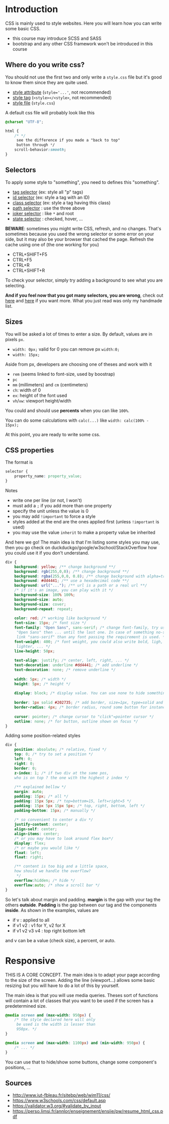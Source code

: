 # Introduction

CSS is mainly used to style websites. Here
you will learn how you can write some
basic CSS.

* this course may introduce SCSS and SASS
* bootstrap and any other CSS framework won't
be introduced in this course

<div class="sr"></div>

## Where do you write css?

You should not use the first two and only
write a ``style.css`` file but it's good to know
them since they are quite used.

* [style attribute](how/attribute.md) (`style='...'`, not recommended)
* [style tag](how/tag.md) (`<style></<style>`, not recommended)
* [style file](how/file.md) (`style.css`)

A default css file will probably look like this

```css
@charset "UTF-8";

html {
    /* */
     see the difference if you made a "back to top"
     button through */
    scroll-behavior:smooth;
}
```

<div class="sl"></div>

## Selectors

To apply some style to "something", you need
to defines this "something".

* [tag selector](selector/tag.md) (ex: style all "p" tags)
* [id selector](selector/id.md) (ex: style a tag with an ID)
* [class selector](selector/class.md) (ex: style a tag having this class)
* [path selector](selector/path.md) : use the three above
* [joker selector](selector/joker.md) : like ``*`` and root
* [state selector](selector/state.md) : checked, hover, ...

**BEWARE**: sometimes you might write CSS, refresh, and no changes. That's
sometimes because you used the wrong selector or some error on your side,
but it may also be your browser that cached the page. Refresh
the cache using one of (the one working for you)

* CTRL+SHIFT+F5
* CTRL+F5
* CTRL+R
* CTRL+SHIFT+R

To check your selector, simply try adding a background to see what you are selecting.

**And if you feel now that you got many selectors, you are wrong**,
check out [here](https://www.w3schools.com/cssref/css_selectors.asp)
and [here](https://developer.mozilla.org/en-US/docs/Web/CSS/CSS_Selectors)
if you want more. What you just read was only my handmade list.

<div class="sr"></div>

## Sizes

You will be asked a lot of times to enter a size.
By default, values are in pixels ``px``. 

* ``width: 0px;`` valid for 0 you can remove px `width:0;`
* ``width: 15px;``

Aside from px, developers are choosing one of theses and
work with it

* ``rem`` (seems linked to font-size, used by boostrap)
* ``pc``
* ``mm`` (millimeters) and `cm` (centimeters)
* ``ch``: width of 0
* ``ex``: height of the font used
* ``vh``/`vw`: viewport height/width

You could and should use **percents** when you
can like ``100%``.

You can do some calculations with ``calc(...)``
like ``width: calc(100% - 15px);``

At this point, you are ready to write some css.

<div class="sl"></div>

## CSS properties

The format is 

```css
selector {
    property_name: property_value;
}
```

Notes

* write one per line (or not, I won't)
* must add a ``;`` if you add more than one property
* specify the unit unless the value is 0
* you may add ``!important`` to force a style
* styles added at the end are the ones applied first (unless ``!important``
  is used)
* you may use the value ``inherit`` to make a property
value be inherited

And here we go! The main idea is that I'm listing some
styles you may use, then you go check on 
duckduckgo/google/w3school/StackOverflow
how you could use it if you don't understand.

```css
div {
    background: yellow; /** change background **/
    background: rgb(255,0,0); /** change background **/
    background: rgba(255,0,0, 0.8); /** change background with alpha=transparency **/
    background: #dd4441; /** use a hexadecimal code **/
    background: url("..."); /** url is a path or a real url **/
    /* if it's an image, you can play with it */
    background-size: 100% 100%;
    background-size: auto;
    background-size: cover;
    background-repeat: repeat;
    
    color: red; /* working like background */
    font-size: 15px; /* font size */
    font-family: "Open Sans", sans-serif; /* change font-family, try using
     "Open Sans" then ... until the last one. In case of something no-specific
     link "sans-serif" than any font passing the requirement is used. */
    font-weight: 400; /* font weight, you could also write bold, ligh,
     lighter, ... */
    line-height: 50px;
    
    text-align: justify; /* center, left, right, ... */
    text-decoration: underline #dd4441; /* add underline */
    text-decoration: none; /* remove underline */
    
    width: 5px; /* width */
    height: 5px; /* height */
    
    display: block; /* display value. You can use none to hide something */
    
    border: 1px solid #202735; /* add border, size=1px, type=solid and black */
    border-radius: 4px; /* border radius, round some button for instance */
    
    cursor: pointer; /* change cursor to "click"=pointer cursor */
    outline: none; /* for button, outline shown on focus */
}
```

Adding some position-related styles

```css
div {
    position: absolute; /* relative, fixed */
    top: 0; /* try to set a position */ 
    left: 0;
    right: 0;
    border: 0;
    z-index: 1; /* if two div at the same pos,
    who is on top ? the one with the highest z index */
    
    /** explained bellow */
    margin: auto;
    padding: 15px; /* all */
    padding: 15px 5px; /* top=bottom=15, left=right=5 */
    padding: 15px 5px 15px 5px; /* top, right, bottom, left */
    padding-bottom: 15px; /* manually */
    
    /* so convenient to center a div */
    justify-content: center;
    align-self: center;
    align-items: center;
    /* or you may have to look around flex box*/
    display: flex;
    /* or maybe you would like */
    float: left;
    float: right;

    /** content is too big and a little space,
    how should we handle the overflow?
     */
    overflow:hidden; /* hide */
    overflow:auto; /* show a scroll bar */
}
```

So let's talk about margin and padding. **margin** is the gap with
your tag the others **outside**. **Padding** is the gap between
our tag and the components **inside**. As shown
in the examples, values are

* if v : applied to all
* if v1 v2 : v1 for Y, v2 for X
* if v1 v2 v3 v4 : top right bottom left

and v can be a value (check size), a percent, or auto.

<div class="sr"></div>

# Responsive

THIS IS A CORE CONCEPT. The main idea is to adapt your
page according to the size of the screen. Adding
the line (viewport...) allows some basic resizing
but you will have to do a lot of this by yourself.

The main idea is that you will use media queries. Theses
sort of functions will contain a lot of classes that
you want to be used if the screen has a predetermined
size.

```css
@media screen and (max-width: 950px) {
    /* the style declared here will only
     be used is the width is lesser than
     950px. */
}

@media screen and (max-width: 1100px) and (min-width: 950px) {
    /* ... */
}
```

You can use that to hide/show some buttons, change some
component's positions, ...

<div class="sl"></div>

## Sources

* <http://www.iut-fbleau.fr/sitebp/web/wim11/css/>
* <https://www.w3schools.com/css/default.asp>
* <https://validator.w3.org/#validate_by_input>
* <https://perso.limsi.fr/annlor/enseignement/ensiie/pw/resume_html_css.pdf>